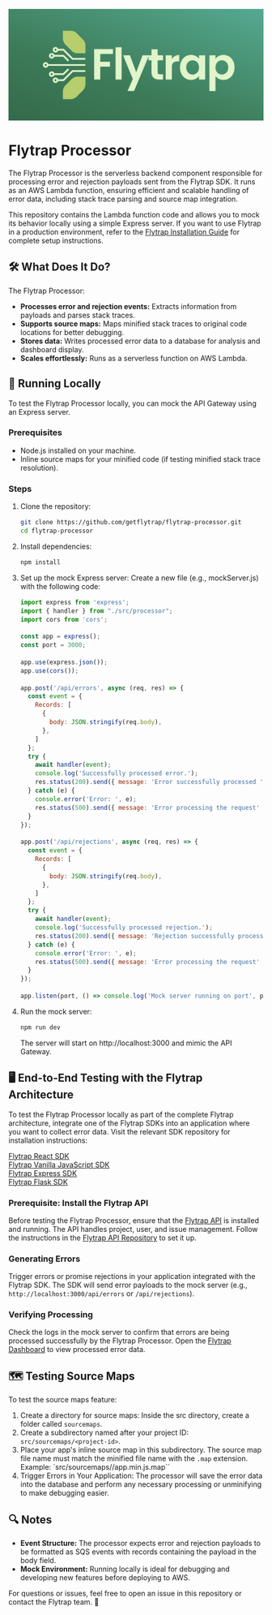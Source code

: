 ![Organization Logo](https://raw.githubusercontent.com/getflytrap/.github/main/profile/flytrap_logo.png)

# Flytrap Processor
The Flytrap Processor is the serverless backend component responsible for processing error and rejection payloads sent from the Flytrap SDK. It runs as an AWS Lambda function, ensuring efficient and scalable handling of error data, including stack trace parsing and source map integration.

This repository contains the Lambda function code and allows you to mock its behavior locally using a simple Express server. If you want to use Flytrap in a production environment, refer to the [Flytrap Installation Guide](https://getflytrap.github.io/) for complete setup instructions.

## 🛠️ What Does It Do?
The Flytrap Processor:

- **Processes error and rejection events:** Extracts information from payloads and parses stack traces.
- **Supports source maps:** Maps minified stack traces to original code locations for better debugging.
- **Stores data:** Writes processed error data to a database for analysis and dashboard display.
- **Scales effortlessly:** Runs as a serverless function on AWS Lambda.

## 🚀 Running Locally
To test the Flytrap Processor locally, you can mock the API Gateway using an Express server.

### Prerequisites
- Node.js installed on your machine.
- Inline source maps for your minified code (if testing minified stack trace resolution).

### Steps
1. Clone the repository:

    ```bash
    git clone https://github.com/getflytrap/flytrap-processor.git
    cd flytrap-processor
    ```

2. Install dependencies:

    ```bash
    npm install
    ```

3. Set up the mock Express server: Create a new file (e.g., mockServer.js) with the following code:

    ```javascript
    import express from 'express';
    import { handler } from "./src/processor";
    import cors from 'cors';

    const app = express();
    const port = 3000;

    app.use(express.json());
    app.use(cors());

    app.post('/api/errors', async (req, res) => {
      const event = { 
        Records: [
          { 
            body: JSON.stringify(req.body),
          },
        ]
      };
      try {
        await handler(event);
        console.log('Successfully processed error.');
        res.status(200).send({ message: 'Error successfully processed '});
      } catch (e) {
        console.error('Error: ', e);
        res.status(500).send({ message: 'Error processing the request' });
      }
    });

    app.post('/api/rejections', async (req, res) => {
      const event = { 
        Records: [
          { 
            body: JSON.stringify(req.body),
          },
        ]
      };
      try {
        await handler(event);
        console.log('Successfully processed rejection.');
        res.status(200).send({ message: 'Rejection successfully processed '});
      } catch (e) {
        console.error('Error: ', e);
        res.status(500).send({ message: 'Error processing the request' });
      }
    });

    app.listen(port, () => console.log('Mock server running on port', port));
    ```

4. Run the mock server:

    ```bash
    npm run dev
    ```

    The server will start on http://localhost:3000 and mimic the API Gateway.

## 🖥️ End-to-End Testing with the Flytrap Architecture
To test the Flytrap Processor locally as part of the complete Flytrap architecture, integrate one of the Flytrap SDKs into an application where you want to collect error data. Visit the relevant SDK repository for installation instructions:

[Flytrap React SDK](https://github.com/getflytrap/flytrap_react)  
[Flytrap Vanilla JavaScript SDK](https://github.com/getflytrap/flytrap_javascript)  
[Flytrap Express SDK](https://github.com/getflytrap/flytrap_express)  
[Flytrap Flask SDK](https://github.com/getflytrap/flytrap_flask)  

### Prerequisite: Install the Flytrap API
Before testing the Flytrap Processor, ensure that the [Flytrap API](https://github.com/getflytrap/flytrap_api) is installed and running. The API handles project, user, and issue management. Follow the instructions in the [Flytrap API Repository](https://github.com/getflytrap/flytrap_api) to set it up.

### Generating Errors
Trigger errors or promise rejections in your application integrated with the Flytrap SDK.
The SDK will send error payloads to the mock server (e.g., `http://localhost:3000/api/errors` or `/api/rejections`).

### Verifying Processing
Check the logs in the mock server to confirm that errors are being processed successfully by the Flytrap Processor.
Open the [Flytrap Dashboard](https://github.com/getflytrap/flytrap_ui) to view processed error data.

## 🗺️ Testing Source Maps
To test the source maps feature:

1. Create a directory for source maps: Inside the src directory, create a folder called `sourcemaps`.
2. Create a subdirectory named after your project ID: `src/sourcemaps/<project-id>`.
3. Place your app's inline source map in this subdirectory. The source map file name must match the minified file name with the `.map` extension. Example: `src/sourcemaps/<project-id>/app.min.js.map``
4. Trigger Errors in Your Application: The processor will save the error data into the database and perform any necessary processing or unminifying to make debugging easier.

## 🔍 Notes
- **Event Structure:** The processor expects error and rejection payloads to be formatted as SQS events with records containing the payload in the body field.
- **Mock Environment:** Running locally is ideal for debugging and developing new features before deploying to AWS.

For questions or issues, feel free to open an issue in this repository or contact the Flytrap team. 🚀